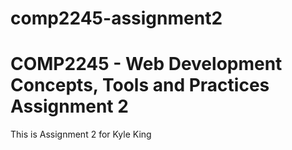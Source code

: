 # comp2245-assignment2
# COMP2245 - Web Development Concepts, Tools and Practices Assignment 2

This is Assignment 2 for Kyle King